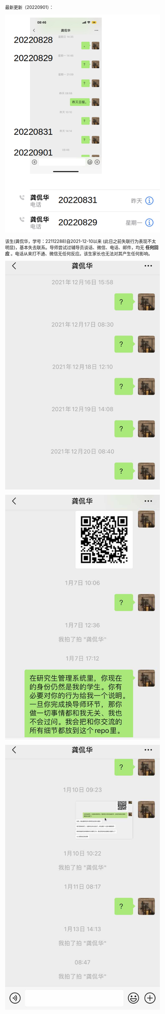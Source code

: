最新更新（20220901）：

![Alt text](20220901/Screenshot_20220901_084548.png)


该生(龚侃华，学号：22112288)自2021-12-10以来 (此日之前失联行为表现不太明显)，基本失去联系。导师尝试过辅导员谈话、微信、电话、邮件，均无 **任何回应** 。电话从来打不通、微信无任何反应。该生家长也无法对其产生任何影响。

![Alt text](微信记录/1.jpg)

![Alt text](微信记录/2.jpg)

![Alt text](微信记录/3.jpg)